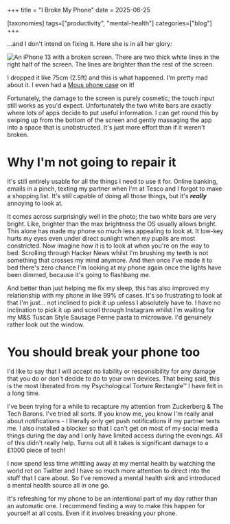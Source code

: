 +++
title = "I Broke My Phone"
date = 2025-06-25

[taxonomies]
tags=["productivity", "mental-health"]
categories=["blog"] 
+++

...and I don't intend on fixing it. Here she is in all her glory:

![An iPhone 13 with a broken screen. There are two thick white lines in the
right half of the screen. The lines are brighter than the rest of the screen.](/images/broken_phone.jpg)

I dropped it like 75cm (2.5ft) and this is what happened. I'm
pretty mad about it. I even had a [Mous phone
case](https://www.youtube.com/watch?v=cfgHnSflZ04) on it!

Fortunately, the damage to the screen is purely cosmetic; the touch input still works as
you'd expect. Unfortunately the two white bars are exactly where lots of apps decide to
put useful information. I can get round this by swiping up from the bottom of the screen
and gently massaging the app into a space that is unobstructed. It's just more effort
than if it weren't broken.

# Why I'm not going to repair it

It's still entirely usable for all the things I need to use it for. Online banking,
emails in a pinch, texting my partner when I'm at Tesco and I forgot to make a shopping
list. It's still capable of doing all those things, but it's ***really*** annoying to
look at.

It comes across surprisingly well in the photo; the two white bars are very bright.
Like, brighter than the max brightness the OS usually allows bright. This alone has made
my phone so much less appealing to look at. It low-key hurts my eyes even under direct
sunlight when my pupils are most constricted. Now imagine how it is to look at when
you're on the way to bed. Scrolling through Hacker News whilst I'm brushing my teeth is
not something that crosses my mind anymore. And then once I've made it to bed there's
zero chance I'm looking at my phone again once the lights have been dimmed, because it's
going to flashbang me.

And better than just helping me fix my sleep, this has also improved my relationship
with my phone in like 99% of cases. It's so frustrating to look at that I'm just... not
inclined to pick it up unless I absolutely have to. I have no inclination to pick it up
and scroll through Instagram whilst I'm waiting for my M&S Tuscan Style Sausage Penne
pasta to microwave. I'd genuinely rather look out the window.

# You should break your phone too

I'd like to say that I will accept no liability or responsibility for any damage that
you do or don't decide to do to your own devices. That being said, this is the most
liberated from my Psychological Torture Rectangle™ I have felt in a long time.

I've been trying for a while to recapture my attention from Zuckerberg & The Tech
Barons. I've tried all sorts. If you know me, you know I'm really anal about
notifications - I literally only get push notifications if my partner texts me. I also
installed a blocker so that I can't get on most of my social media things during the day
and I only have limited access during the evenings. All of this didn't really help.
Turns out all it takes is significant damage to a £1000 piece of tech!

I now spend less time whittling away at my mental health by watching the world rot on
Twitter and I have so much more attention to direct into the stuff that I care about. So
I've removed a mental health sink and introduced a mental health source all in one go.

It's refreshing for my phone to be an intentional part of my day rather than an
automatic one. I recommend finding a way to make this happen for yourself at all costs.
Even if it involves breaking your phone.
